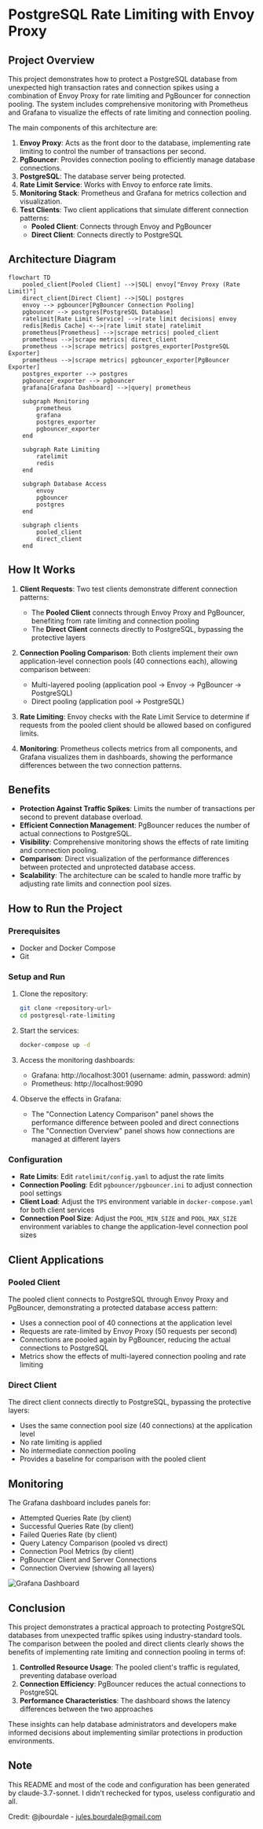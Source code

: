 # PostgreSQL Rate Limiting with Envoy Proxy

## Project Overview

This project demonstrates how to protect a PostgreSQL database from unexpected high transaction rates and connection spikes using a combination of Envoy Proxy for rate limiting and PgBouncer for connection pooling. The system includes comprehensive monitoring with Prometheus and Grafana to visualize the effects of rate limiting and connection pooling.

The main components of this architecture are:

1. **Envoy Proxy**: Acts as the front door to the database, implementing rate limiting to control the number of transactions per second.
2. **PgBouncer**: Provides connection pooling to efficiently manage database connections.
3. **PostgreSQL**: The database server being protected.
4. **Rate Limit Service**: Works with Envoy to enforce rate limits.
5. **Monitoring Stack**: Prometheus and Grafana for metrics collection and visualization.
6. **Test Clients**: Two client applications that simulate different connection patterns:
   - **Pooled Client**: Connects through Envoy and PgBouncer
   - **Direct Client**: Connects directly to PostgreSQL

## Architecture Diagram

```mermaid
flowchart TD
    pooled_client[Pooled Client] -->|SQL| envoy["Envoy Proxy (Rate Limit)"]
    direct_client[Direct Client] -->|SQL| postgres
    envoy --> pgbouncer[PgBouncer Connection Pooling]
    pgbouncer --> postgres[PostgreSQL Database]
    ratelimit[Rate Limit Service] -->|rate limit decisions| envoy
    redis[Redis Cache] <-->|rate limit state| ratelimit
    prometheus[Prometheus] -->|scrape metrics| pooled_client
    prometheus -->|scrape metrics| direct_client
    prometheus -->|scrape metrics| postgres_exporter[PostgreSQL Exporter]
    prometheus -->|scrape metrics| pgbouncer_exporter[PgBouncer Exporter]
    postgres_exporter --> postgres
    pgbouncer_exporter --> pgbouncer
    grafana[Grafana Dashboard] -->|query| prometheus
    
    subgraph Monitoring
        prometheus
        grafana
        postgres_exporter
        pgbouncer_exporter
    end
    
    subgraph Rate Limiting
        ratelimit
        redis
    end
    
    subgraph Database Access
        envoy
        pgbouncer
        postgres
    end

    subgraph clients
        pooled_client
        direct_client
    end
```

## How It Works

1. **Client Requests**: Two test clients demonstrate different connection patterns:
   - The **Pooled Client** connects through Envoy Proxy and PgBouncer, benefiting from rate limiting and connection pooling
   - The **Direct Client** connects directly to PostgreSQL, bypassing the protective layers
   
2. **Connection Pooling Comparison**: Both clients implement their own application-level connection pools (40 connections each), allowing comparison between:
   - Multi-layered pooling (application pool → Envoy → PgBouncer → PostgreSQL)
   - Direct pooling (application pool → PostgreSQL)

3. **Rate Limiting**: Envoy checks with the Rate Limit Service to determine if requests from the pooled client should be allowed based on configured limits.

4. **Monitoring**: Prometheus collects metrics from all components, and Grafana visualizes them in dashboards, showing the performance differences between the two connection patterns.

## Benefits

- **Protection Against Traffic Spikes**: Limits the number of transactions per second to prevent database overload.
- **Efficient Connection Management**: PgBouncer reduces the number of actual connections to PostgreSQL.
- **Visibility**: Comprehensive monitoring shows the effects of rate limiting and connection pooling.
- **Comparison**: Direct visualization of the performance differences between protected and unprotected database access.
- **Scalability**: The architecture can be scaled to handle more traffic by adjusting rate limits and connection pool sizes.

## How to Run the Project

### Prerequisites

- Docker and Docker Compose
- Git

### Setup and Run

1. Clone the repository:
   ```bash
   git clone <repository-url>
   cd postgresql-rate-limiting
   ```

2. Start the services:
   ```bash
   docker-compose up -d
   ```

3. Access the monitoring dashboards:
   - Grafana: http://localhost:3001 (username: admin, password: admin)
   - Prometheus: http://localhost:9090


5. Observe the effects in Grafana:
   - The "Connection Latency Comparison" panel shows the performance difference between pooled and direct connections
   - The "Connection Overview" panel shows how connections are managed at different layers

### Configuration

- **Rate Limits**: Edit `ratelimit/config.yaml` to adjust the rate limits
- **Connection Pooling**: Edit `pgbouncer/pgbouncer.ini` to adjust connection pool settings
- **Client Load**: Adjust the `TPS` environment variable in `docker-compose.yaml` for both client services
- **Connection Pool Size**: Adjust the `POOL_MIN_SIZE` and `POOL_MAX_SIZE` environment variables to change the application-level connection pool sizes

## Client Applications

### Pooled Client

The pooled client connects to PostgreSQL through Envoy Proxy and PgBouncer, demonstrating a protected database access pattern:

- Uses a connection pool of 40 connections at the application level
- Requests are rate-limited by Envoy Proxy (50 requests per second)
- Connections are pooled again by PgBouncer, reducing the actual connections to PostgreSQL
- Metrics show the effects of multi-layered connection pooling and rate limiting

### Direct Client

The direct client connects directly to PostgreSQL, bypassing the protective layers:

- Uses the same connection pool size (40 connections) at the application level
- No rate limiting is applied
- No intermediate connection pooling
- Provides a baseline for comparison with the pooled client

## Monitoring

The Grafana dashboard includes panels for:

- Attempted Queries Rate (by client)
- Successful Queries Rate (by client)
- Failed Queries Rate (by client)
- Query Latency Comparison (pooled vs direct)
- Connection Pool Metrics (by client)
- PgBouncer Client and Server Connections
- Connection Overview (showing all layers)

![Grafana Dashboard](grafana-dashboard.png)


## Conclusion

This project demonstrates a practical approach to protecting PostgreSQL databases from unexpected traffic spikes using industry-standard tools. The comparison between the pooled and direct clients clearly shows the benefits of implementing rate limiting and connection pooling in terms of:

1. **Controlled Resource Usage**: The pooled client's traffic is regulated, preventing database overload
2. **Connection Efficiency**: PgBouncer reduces the actual connections to PostgreSQL
3. **Performance Characteristics**: The dashboard shows the latency differences between the two approaches

These insights can help database administrators and developers make informed decisions about implementing similar protections in production environments.


## Note

This README and most of the code and configuration has been generated by claude-3.7-sonnet. I didn't rechecked for typos, useless configuratio and all.

Credit: @jbourdale - jules.bourdale@gmail.com
